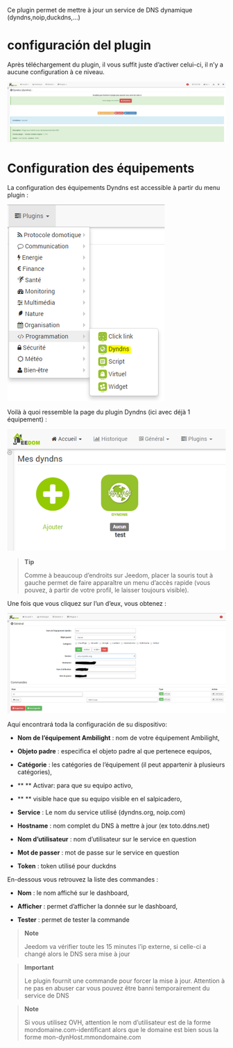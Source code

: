 Ce plugin permet de mettre à jour un service de DNS dynamique
(dyndns,noip,duckdns,…​)

configuración del plugin
=======================

Après téléchargement du plugin, il vous suffit juste d’activer celui-ci,
il n’y a aucune configuration à ce niveau.

![dyndns](../images/dyndns.PNG)

Configuration des équipements 
=============================

La configuration des équipements Dyndns est accessible à partir du menu
plugin :

![dyndns2](../images/dyndns2.PNG)

Voilà à quoi ressemble la page du plugin Dyndns (ici avec déjà 1
équipement) :

![dyndns3](../images/dyndns3.PNG)

> **Tip**
>
> Comme à beaucoup d’endroits sur Jeedom, placer la souris tout à gauche
> permet de faire apparaître un menu d’accès rapide (vous pouvez, à
> partir de votre profil, le laisser toujours visible).

Une fois que vous cliquez sur l’un d’eux, vous obtenez :

![dyndns4](../images/dyndns4.PNG)

Aquí encontrará toda la configuración de su dispositivo:

-   **Nom de l’équipement Ambilight** : nom de votre équipement
    Ambilight,

-   **Objeto padre** : especifica el objeto padre al que pertenece
    equipos,

-   **Catégorie** : les catégories de l’équipement (il peut appartenir à
    plusieurs catégories),

-   ** ** Activar: para que su equipo activo,

-   ** ** visible hace que su equipo visible en el salpicadero,

-   **Service** : Le nom du service utilisé (dyndns.org, noip.com)

-   **Hostname** : nom complet du DNS à mettre à jour (ex toto.ddns.net)

-   **Nom d’utilisateur** : nom d’utilisateur sur le service en question

-   **Mot de passer** : mot de passe sur le service en question

-   **Token** : token utilisé pour duckdns

En-dessous vous retrouvez la liste des commandes :

-   **Nom** : le nom affiché sur le dashboard,

-   **Afficher** : permet d’afficher la donnée sur le dashboard,

-   **Tester** : permet de tester la commande

> **Note**
>
> Jeedom va vérifier toute les 15 minutes l’ip externe, si celle-ci a
> changé alors le DNS sera mise à jour

> **Important**
>
> Le plugin fournit une commande pour forcer la mise à jour. Attention à
> ne pas en abuser car vous pouvez être banni temporairement du service
> de DNS

> **Note**
>
> Si vous utilisez OVH, attention le nom d’utilisateur est de la forme
> mondomaine.com-identificant alors que le domaine est bien sous la
> forme mon-dynHost.mmondomaine.com
